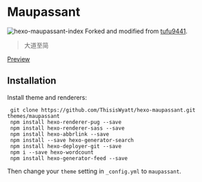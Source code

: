 # Maupassant

![hexo-maupassant-index](https://cdn.jsdelivr.net/gh/ThisisWyatt/GitakRepository@master/static_files/blog/img/hexo-maupassant-index.jpg)
Forked and modified from [tufu9441](https://github.com/tufu9441/maupassant-hexo).

> 大道至简

[Preview](https://www.wyatt.ink)


## Installation
Install theme and renderers:

```shell
 git clone https://github.com/ThisisWyatt/hexo-maupassant.git themes/maupassant
 npm install hexo-renderer-pug --save
 npm install hexo-renderer-sass --save
 npm install hexo-abbrlink --save
 npm install --save hexo-generator-search
 npm install hexo-deployer-git --save
 npm i --save hexo-wordcount
 npm install hexo-generator-feed --save
```

Then change your `theme` setting in `_config.yml` to `maupassant`.

